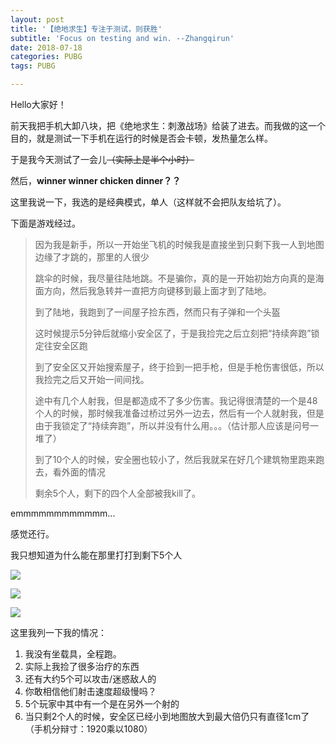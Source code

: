 ```yaml
---
layout: post
title: '【绝地求生】专注于测试，则获胜'
subtitle: 'Focus on testing and win. --Zhangqirun'
date: 2018-07-18
categories: PUBG
tags: PUBG

---
```

Hello大家好！

前天我把手机大卸八块，把《绝地求生：刺激战场》给装了进去。而我做的这一个目的，就是测试一下手机在运行的时候是否会卡顿，发热量怎么样。

于是我今天测试了一会儿~~（实际上是半个小时）~~

然后，**winner winner chicken dinner？？**

这里我说一下，我选的是经典模式，单人（这样就不会把队友给坑了）。

下面是游戏经过。

> 因为我是新手，所以一开始坐飞机的时候我是直接坐到只剩下我一人到地图边缘了才跳的，那里的人很少
> 
> 跳伞的时候，我尽量往陆地跳。不是骗你，真的是一开始初始方向真的是海面方向，然后我急转并一直把方向键移到最上面才到了陆地。
> 
> 到了陆地，我跑到了一间屋子捡东西，然而只有子弹和一个头盔
> 
> 这时候提示5分钟后就缩小安全区了，于是我捡完之后立刻把“持续奔跑”锁定往安全区跑
> 
> 到了安全区又开始搜索屋子，终于捡到一把手枪，但是手枪伤害很低，所以我捡完之后又开始一间间找。
> 
> 途中有几个人射我，但是都造成不了多少伤害。我记得很清楚的一个是48个人的时候，那时候我准备过桥过另外一边去，然后有一个人就射我，但是由于我锁定了“持续奔跑”，所以并没有什么用。。。（估计那人应该是问号一堆了）
> 
> 到了10个人的时候，安全圈也较小了，然后我就呆在好几个建筑物里跑来跑去，看外面的情况
> 
> 剩余5个人，剩下的四个人全部被我kill了。

emmmmmmmmmmmm...

感觉还行。

我只想知道为什么能在那里打打到剩下5个人

![](https://down.zhangqirun.cn/sctop.github.io/20180718/1.jpg)

![](https://down.zhangqirun.cn/sctop.github.io/20180718/2.jpg)

![](https://down.zhangqirun.cn/sctop.github.io/20180718/3.jpg)

这里我列一下我的情况：

1. 我没有坐载具，全程跑。
2. 实际上我捡了很多治疗的东西
3. 还有大约5个可以攻击/迷惑敌人的
4. 你敢相信他们射击速度超级慢吗？
5. 5个玩家中其中有一个是在另外一个射的
6. 当只剩2个人的时候，安全区已经小到地图放大到最大倍仍只有直径1cm了（手机分辩寸：1920乘以1080）